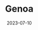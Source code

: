 ---
title: Genoa
date: 2023-07-10
description: "..."
#tags: ["emoji"]
thumbnail: /images/thumbnails/world.png
---